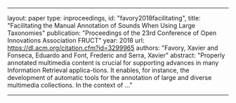 
---
layout: paper
type: inproceedings,
id: "favory2018facilitating",
title: "Facilitating the Manual Annotation of Sounds When Using Large Taxonomies"
publication: "Proceedings of the 23rd Conference of Open Innovations Association FRUCT"
year: 2018
url: https://dl.acm.org/citation.cfm?id=3299965
authors: "Favory, Xavier and Fonseca, Eduardo and Font, Frederic and Serra, Xavier"
abstract: "Properly annotated multimedia content is crucial for supporting advances in many Information Retrieval applica-tions. It enables, for instance, the development of automatic tools for the annotation of large and diverse multimedia collections. In the context of …"

---
